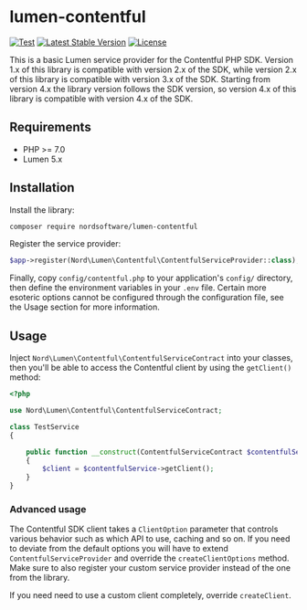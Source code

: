 # lumen-contentful

[![Test](https://github.com/digiaonline/lumen-contentful/actions/workflows/test.yml/badge.svg)](https://github.com/digiaonline/lumen-contentful/actions/workflows/test.yml)
[![Latest Stable Version](https://poser.pugx.org/nordsoftware/lumen-contentful/v/stable)](https://packagist.org/packages/nordsoftware/lumen-contentful)
[![License](https://poser.pugx.org/nordsoftware/lumen-contentful/license)](https://packagist.org/packages/nordsoftware/lumen-contentful)

This is a basic Lumen service provider for the Contentful PHP SDK. Version 1.x of this library is compatible with
version 2.x of the SDK, while version 2.x of this library is compatible with version 3.x of the SDK. Starting from
version 4.x the library version follows the SDK version, so version 4.x of this library is compatible with version 4.x
of the SDK.

## Requirements

* PHP >= 7.0
* Lumen 5.x

## Installation

Install the library:

```bash
composer require nordsoftware/lumen-contentful
```

Register the service provider:

```php
$app->register(Nord\Lumen\Contentful\ContentfulServiceProvider::class);
```

Finally, copy `config/contentful.php` to your application's `config/` directory, then define the environment variables
in your `.env` file. Certain more esoteric options cannot be configured through the configuration file, see the Usage
section for more information.

## Usage

Inject `Nord\Lumen\Contentful\ContentfulServiceContract` into your classes, then you'll be able to access the
Contentful client by using the `getClient()` method:

```php
<?php

use Nord\Lumen\Contentful\ContentfulServiceContract;

class TestService
{

    public function __construct(ContentfulServiceContract $contentfulService)
    {
        $client = $contentfulService->getClient();
    }
}
```

### Advanced usage

The Contentful SDK client takes a `ClientOption` parameter that controls various behavior such as which API to use,
caching and so on. If you need to deviate from the default options you will have to extend `ContentfulServiceProvider`
and override the `createClientOptions` method. Make sure to also register your custom service provider instead of the
one from the library.

If you need need to use a custom client completely, override `createClient`.
